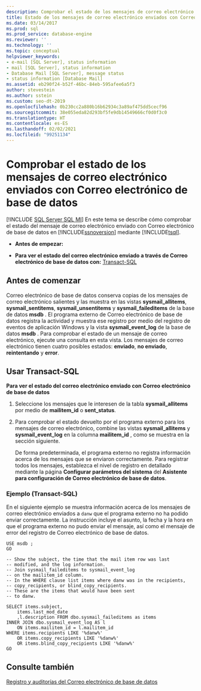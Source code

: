 ```yaml
---
description: Comprobar el estado de los mensajes de correo electrónico enviados con Correo electrónico de base de datos
title: Estado de los mensajes de correo electrónico enviados con Correo electrónico de base de datos
ms.date: 03/14/2017
ms.prod: sql
ms.prod_service: database-engine
ms.reviewer: ''
ms.technology: ''
ms.topic: conceptual
helpviewer_keywords:
- e-mail [SQL Server], status information
- mail [SQL Server], status information
- Database Mail [SQL Server], message status
- status information [Database Mail]
ms.assetid: eb290f24-b52f-46bc-84eb-595afee6a5f3
author: stevestein
ms.author: sstein
ms.custom: seo-dt-2019
ms.openlocfilehash: 0b230cc2a880b16b62934c3a89af475dd5cecf96
ms.sourcegitcommit: 38e055eda82d293bf5fe9db14549666cf0d0f3c0
ms.translationtype: HT
ms.contentlocale: es-ES
ms.lasthandoff: 02/02/2021
ms.locfileid: "99251134"
---
```

# <a name="check-the-status-of-e-mail-messages-sent-with-database-mail"></a>Comprobar el estado de los mensajes de correo electrónico enviados con Correo electrónico de base de datos
[!INCLUDE [SQL Server SQL MI](../../includes/applies-to-version/sql-asdbmi.md)]
  En este tema se describe cómo comprobar el estado del mensaje de correo electrónico enviado con Correo electrónico de base de datos en [!INCLUDE[ssnoversion](../../includes/ssnoversion-md.md)] mediante [!INCLUDE[tsql](../../includes/tsql-md.md)].  
  
-   **Antes de empezar:**  
  
-   **Para ver el estado del correo electrónico enviado a través de Correo electrónico de base de datos con:**  [Transact-SQL](#TsqlProcedure)  
  
##  <a name="before-you-begin"></a><a name="BeforeYouBegin"></a> Antes de comenzar  
 Correo electrónico de base de datos conserva copias de los mensajes de correo electrónico salientes y las muestra en las vistas **sysmail_allitems**, **sysmail_sentitems**, **sysmail_unsentitems** y **sysmail_faileditems** de la base de datos **msdb** . El programa externo de Correo electrónico de base de datos registra la actividad y muestra ese registro por medio del registro de eventos de aplicación Windows y la vista **sysmail_event_log** de la base de datos **msdb** . Para comprobar el estado de un mensaje de correo electrónico, ejecute una consulta en esta vista. Los mensajes de correo electrónico tienen cuatro posibles estados: **enviado**, **no enviado**, **reintentando** y **error**.  
  
##  <a name="using-transact-sql"></a><a name="TsqlProcedure"></a> Usar Transact-SQL  
 **Para ver el estado del correo electrónico enviado con Correo electrónico de base de datos**  
  
1.  Seleccione los mensajes que le interesen de la tabla **sysmail_allitems** por medio de **mailitem_id** o **sent_status**.  
  
2.  Para comprobar el estado devuelto por el programa externo para los mensajes de correo electrónico, combine las vistas **sysmail_allitems** y **sysmail_event_log** en la columna **mailitem_id** , como se muestra en la sección siguiente.  
  
     De forma predeterminada, el programa externo no registra información acerca de los mensajes que se enviaron correctamente. Para registrar todos los mensajes, establezca el nivel de registro en detallado mediante la página **Configurar parámetros del sistema** del **Asistente para configuración de Correo electrónico de base de datos**.  
  
###  <a name="example-transact-sql"></a><a name="TsqlExample"></a> Ejemplo (Transact-SQL)  
 En el siguiente ejemplo se muestra información acerca de los mensajes de correo electrónico enviados a `danw` que el programa externo no ha podido enviar correctamente. La instrucción incluye el asunto, la fecha y la hora en que el programa externo no pudo enviar el mensaje, así como el mensaje de error del registro de Correo electrónico de base de datos.  
  
```  
USE msdb ;  
GO  
  
-- Show the subject, the time that the mail item row was last  
-- modified, and the log information.  
-- Join sysmail_faileditems to sysmail_event_log   
-- on the mailitem_id column.  
-- In the WHERE clause list items where danw was in the recipients,  
-- copy_recipients, or blind_copy_recipients.  
-- These are the items that would have been sent  
-- to danw.  
  
SELECT items.subject,  
    items.last_mod_date  
    ,l.description FROM dbo.sysmail_faileditems as items  
INNER JOIN dbo.sysmail_event_log AS l  
    ON items.mailitem_id = l.mailitem_id  
WHERE items.recipients LIKE '%danw%'    
    OR items.copy_recipients LIKE '%danw%'   
    OR items.blind_copy_recipients LIKE '%danw%'  
GO  
```  
  
## <a name="see-also"></a>Consulte también  
 [Registro y auditorías del Correo electrónico de base de datos](../../relational-databases/database-mail/database-mail-log-and-audits.md)  
  
  
